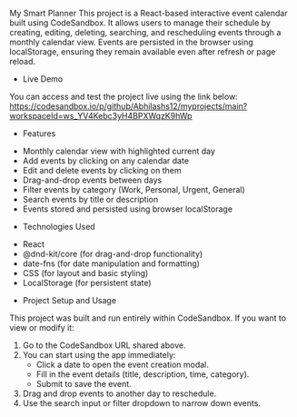  My Smart Planner
This project is a React-based interactive event calendar built using CodeSandbox. It allows users to manage their schedule by creating, editing, deleting, searching, and rescheduling events through a monthly calendar view. Events are persisted in the browser using localStorage, ensuring they remain available even after refresh or page reload.

*  Live Demo

You can access and test the project live using the link below:
https://codesandbox.io/p/github/Abhilashs12/myprojects/main?workspaceId=ws_YV4Kebc3yH4BPXWqzK9hWp

* Features

- Monthly calendar view with highlighted current day
- Add events by clicking on any calendar date
- Edit and delete events by clicking on them
- Drag-and-drop events between days
- Filter events by category (Work, Personal, Urgent, General)
- Search events by title or description
- Events stored and persisted using browser localStorage



* Technologies Used

- React
- @dnd-kit/core (for drag-and-drop functionality)
- date-fns (for date manipulation and formatting)
- CSS (for layout and basic styling)
- LocalStorage (for persistent state)

* Project Setup and Usage

This project was built and run entirely within CodeSandbox. If you want to view or modify it:

1. Go to the CodeSandbox URL shared above.
2. You can start using the app immediately:
   - Click a date to open the event creation modal.
   - Fill in the event details (title, description, time, category).
   - Submit to save the event.
3. Drag and drop events to another day to reschedule.
4. Use the search input or filter dropdown to narrow down events.


